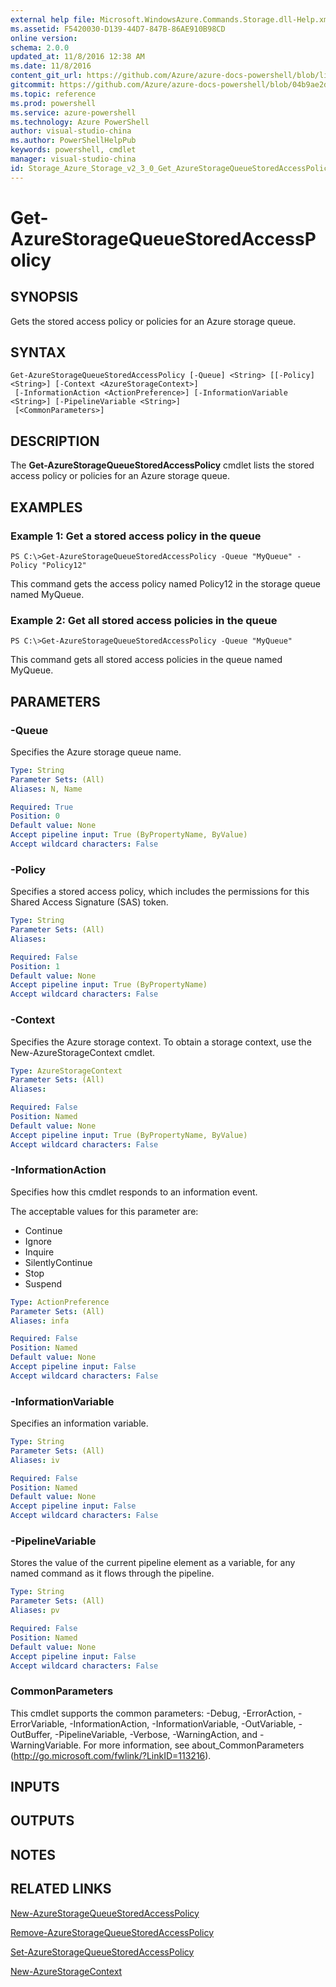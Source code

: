 ```yaml
---
external help file: Microsoft.WindowsAzure.Commands.Storage.dll-Help.xml
ms.assetid: F5420030-D139-44D7-847B-86AE910B98CD
online version: 
schema: 2.0.0
updated_at: 11/8/2016 12:38 AM
ms.date: 11/8/2016
content_git_url: https://github.com/Azure/azure-docs-powershell/blob/live/azureps-cmdlets-docs/Storage/Azure.Storage/v2.3.0/Get-AzureStorageQueueStoredAccessPolicy.md
gitcommit: https://github.com/Azure/azure-docs-powershell/blob/04b9ae2d1c44a3ada330f570237886794cede893/azureps-cmdlets-docs/Storage/Azure.Storage/v2.3.0/Get-AzureStorageQueueStoredAccessPolicy.md
ms.topic: reference
ms.prod: powershell
ms.service: azure-powershell
ms.technology: Azure PowerShell
author: visual-studio-china
ms.author: PowerShellHelpPub
keywords: powershell, cmdlet
manager: visual-studio-china
id: Storage_Azure_Storage_v2_3_0_Get_AzureStorageQueueStoredAccessPolicy_md
---
```


# Get-AzureStorageQueueStoredAccessPolicy

## SYNOPSIS
Gets the stored access policy or policies for an Azure storage queue.

## SYNTAX

```
Get-AzureStorageQueueStoredAccessPolicy [-Queue] <String> [[-Policy] <String>] [-Context <AzureStorageContext>]
 [-InformationAction <ActionPreference>] [-InformationVariable <String>] [-PipelineVariable <String>]
 [<CommonParameters>]
```

## DESCRIPTION
The **Get-AzureStorageQueueStoredAccessPolicy** cmdlet lists the stored access policy or policies for an Azure storage queue.

## EXAMPLES

### Example 1: Get a stored access policy in the queue
```
PS C:\>Get-AzureStorageQueueStoredAccessPolicy -Queue "MyQueue" -Policy "Policy12"
```

This command gets the access policy named Policy12 in the storage queue named MyQueue.

### Example 2: Get all stored access policies in the queue
```
PS C:\>Get-AzureStorageQueueStoredAccessPolicy -Queue "MyQueue"
```

This command gets all stored access policies in the queue named MyQueue.

## PARAMETERS

### -Queue
Specifies the Azure storage queue name.

```yaml
Type: String
Parameter Sets: (All)
Aliases: N, Name

Required: True
Position: 0
Default value: None
Accept pipeline input: True (ByPropertyName, ByValue)
Accept wildcard characters: False
```

### -Policy
Specifies a stored access policy, which includes the permissions for this Shared Access Signature (SAS) token.

```yaml
Type: String
Parameter Sets: (All)
Aliases: 

Required: False
Position: 1
Default value: None
Accept pipeline input: True (ByPropertyName)
Accept wildcard characters: False
```

### -Context
Specifies the Azure storage context.
To obtain a storage context, use the New-AzureStorageContext cmdlet.

```yaml
Type: AzureStorageContext
Parameter Sets: (All)
Aliases: 

Required: False
Position: Named
Default value: None
Accept pipeline input: True (ByPropertyName, ByValue)
Accept wildcard characters: False
```

### -InformationAction
Specifies how this cmdlet responds to an information event.

The acceptable values for this parameter are:

- Continue
- Ignore
- Inquire
- SilentlyContinue
- Stop
- Suspend

```yaml
Type: ActionPreference
Parameter Sets: (All)
Aliases: infa

Required: False
Position: Named
Default value: None
Accept pipeline input: False
Accept wildcard characters: False
```

### -InformationVariable
Specifies an information variable.

```yaml
Type: String
Parameter Sets: (All)
Aliases: iv

Required: False
Position: Named
Default value: None
Accept pipeline input: False
Accept wildcard characters: False
```

### -PipelineVariable
Stores the value of the current pipeline element as a variable, for any named command as it flows through the pipeline.

```yaml
Type: String
Parameter Sets: (All)
Aliases: pv

Required: False
Position: Named
Default value: None
Accept pipeline input: False
Accept wildcard characters: False
```

### CommonParameters
This cmdlet supports the common parameters: -Debug, -ErrorAction, -ErrorVariable, -InformationAction, -InformationVariable, -OutVariable, -OutBuffer, -PipelineVariable, -Verbose, -WarningAction, and -WarningVariable. For more information, see about_CommonParameters (http://go.microsoft.com/fwlink/?LinkID=113216).

## INPUTS

## OUTPUTS

## NOTES

## RELATED LINKS

[New-AzureStorageQueueStoredAccessPolicy](xref:Storage/Azure.Storage/v2.3.0/New-AzureStorageQueueStoredAccessPolicy.md)

[Remove-AzureStorageQueueStoredAccessPolicy](xref:Storage/Azure.Storage/v2.3.0/Remove-AzureStorageQueueStoredAccessPolicy.md)

[Set-AzureStorageQueueStoredAccessPolicy](xref:Storage/Azure.Storage/v2.3.0/Set-AzureStorageQueueStoredAccessPolicy.md)

[New-AzureStorageContext](xref:Storage/Azure.Storage/v2.3.0/New-AzureStorageContext.md)


